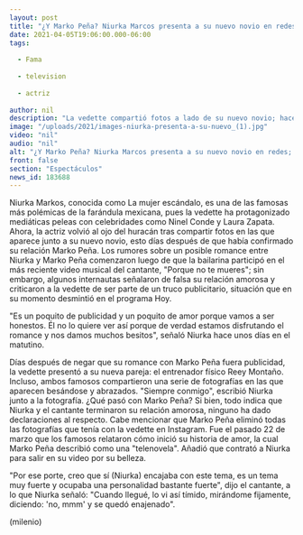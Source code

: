 ```yaml
---
layout: post
title: "¿Y Marko Peña? Niurka Marcos presenta a su nuevo novio en redes; así presume romance"
date: 2021-04-05T19:06:00.000-06:00
tags:
  
  - Fama
  
  - television
  
  - actriz
  
author: nil
description: "La vedette compartió fotos a lado de su nuevo novio; hace poco más de una semana, la vedette aseguraba tener una relación con Marko Peña, ¿terminó su romance con el cantante? "
image: "/uploads/2021/images-niurka-presenta-a-su-nuevo_(1).jpg"
video: "nil"
audio: "nil"
alt: "¿Y Marko Peña? Niurka Marcos presenta a su nuevo novio en redes; así presume romance"
front: false
section: "Espectáculos"
news_id: 183688
---
```


Niurka Markos, conocida como La mujer escándalo, es una de las famosas más polémicas de la farándula mexicana, pues la vedette ha protagonizado mediáticas peleas con celebridades como Ninel Conde y Laura Zapata. Ahora, la actriz volvió al ojo del huracán tras compartir fotos en las que aparece junto a su nuevo novio, esto días después de que había confirmado su relación Marko Peña.  Los rumores sobre un posible romance entre Niurka y Marko Peña comenzaron luego de que la bailarina participó en el más reciente video musical del cantante, "Porque no te mueres"; sin embargo, algunos internautas señalaron de falsa su relación amorosa y criticaron a la vedette de ser parte de un truco publicitario, situación que en su momento desmintió en el programa Hoy.

"Es un poquito de publicidad y un poquito de amor porque vamos a ser honestos. Él no lo quiere ver así porque de verdad estamos disfrutando el romance y nos damos muchos besitos", señaló Niurka hace unos días en el matutino.  

Días después de negar que su romance con Marko Peña fuera publicidad, la vedette presentó a su nueva pareja: el entrenador físico Reey Montaño. Incluso, ambos famosos compartieron una serie de fotografías en las que aparecen besándose y abrazados.  "Siempre conmigo", escribió Niurka junto a la fotografía.
¿Qué pasó con Marko Peña? Si bien, todo indica que Niurka y el cantante terminaron su relación amorosa, ninguno ha dado declaraciones al respecto. Cabe mencionar que Marko Peña eliminó todas las fotografías que tenía con la vedette en Instagram. Fue el pasado 22 de marzo que los famosos relataron cómo inició su historia de amor, la cual Marko Peña describió como una "telenovela". Añadió que contrató a Niurka para salir en su video por su belleza. 

"Por ese porte, creo que sí (Niurka) encajaba con este tema, es un tema muy fuerte y ocupaba una personalidad bastante fuerte", dijo el cantante, a lo que Niurka señaló: "Cuando llegué, lo vi así tímido, mirándome fijamente, diciendo: 'no, mmm' y se quedó enajenado".  

(milenio)